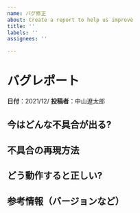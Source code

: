 ```yaml
---
name: バグ修正
about: Create a report to help us improve
title: ''
labels: ''
assignees: ''

---
```


# バグレポート

**日付**：2021/12/
**投稿者**：中山遼太郎

## 今はどんな不具合が出る?


## 不具合の再現方法


## どう動作すると正しい?


## 参考情報（バージョンなど）

